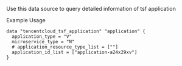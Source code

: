 Use this data source to query detailed information of tsf application

Example Usage

```hcl
data "tencentcloud_tsf_application" "application" {
  application_type = "V"
  microservice_type = "N"
  # application_resource_type_list = [""]
  application_id_list = ["application-a24x29xv"]
}
```